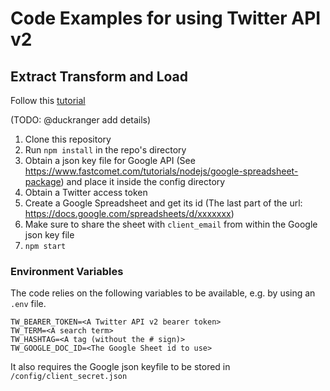 # Code Examples for using Twitter API v2

## Extract Transform and Load

Follow this [tutorial](https://developer.twitter.com/...)

(TODO: @duckranger add details)
1. Clone this repository
1. Run `npm install` in the repo's directory
1. Obtain a json key file for Google API (See https://www.fastcomet.com/tutorials/nodejs/google-spreadsheet-package) and place it inside the config directory
1. Obtain a Twitter access token 
1. Create a Google Spreadsheet and get its id (The last part of the url: https://docs.google.com/spreadsheets/d/xxxxxxx)
1. Make sure to share the sheet with `client_email` from within the Google json key file
1. `npm start`


### Environment Variables
The code relies on the following variables to be available, e.g. by using an `.env` file.
```
TW_BEARER_TOKEN=<A Twitter API v2 bearer token>
TW_TERM=<A search term>
TW_HASHTAG=<A tag (without the # sign)>
TW_GOOGLE_DOC_ID=<The Google Sheet id to use>
```
It also requires the Google json keyfile to be stored in `/config/client_secret.json`